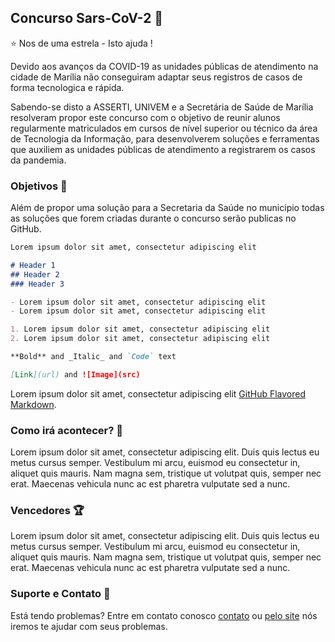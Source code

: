 ## Concurso Sars-CoV-2 :hospital:
:star: Nos de uma estrela - Isto ajuda !

Devido aos avanços da COVID-19 as unidades públicas de atendimento na cidade de Marília não conseguiram adaptar seus registros de casos de forma tecnologica e rápida.

Sabendo-se disto a ASSERTI, UNIVEM e a Secretária de Saúde de Marília resolveram propor este concurso com o objetivo de reunir alunos regularmente matriculados em cursos de nível superior ou técnico da área de Tecnologia da Informação, para desenvolverem soluções e ferramentas que auxiliem as unidades públicas de atendimento a registrarem os casos da pandemia.

### Objetivos :100:

Além de propor uma solução para a Secretaria da Saúde no municipio todas as soluções que forem criadas durante o concurso serão publicas no GitHub.

```markdown
Lorem ipsum dolor sit amet, consectetur adipiscing elit

# Header 1
## Header 2
### Header 3

- Lorem ipsum dolor sit amet, consectetur adipiscing elit
- Lorem ipsum dolor sit amet, consectetur adipiscing elit

1. Lorem ipsum dolor sit amet, consectetur adipiscing elit
2. Lorem ipsum dolor sit amet, consectetur adipiscing elit

**Bold** and _Italic_ and `Code` text

[Link](url) and ![Image](src)
```

Lorem ipsum dolor sit amet, consectetur adipiscing elit [GitHub Flavored Markdown](https://guides.github.com/features/mastering-markdown/).

### Como irá acontecer? :calendar:

Lorem ipsum dolor sit amet, consectetur adipiscing elit. Duis quis lectus eu metus cursus semper. Vestibulum mi arcu, euismod eu consectetur in, aliquet quis mauris. Nam magna sem, tristique ut volutpat quis, semper nec erat. Maecenas vehicula nunc ac est pharetra vulputate sed a nunc.

### Vencedores :trophy:

Lorem ipsum dolor sit amet, consectetur adipiscing elit. Duis quis lectus eu metus cursus semper. Vestibulum mi arcu, euismod eu consectetur in, aliquet quis mauris. Nam magna sem, tristique ut volutpat quis, semper nec erat. Maecenas vehicula nunc ac est pharetra vulputate sed a nunc.

### Suporte e Contato :e-mail:	

Está tendo problemas? Entre em contato conosco [contato](https://help.github.com/categories/github-pages-basics/) ou [pelo site](https://github.com/contact) nós iremos te ajudar com seus problemas.
